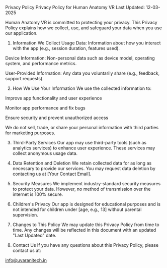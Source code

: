 
Privacy Policy
Privacy Policy for Human Anatomy VR
Last Updated: 12-03-2025

Human Anatomy VR is committed to protecting your privacy. This Privacy Policy explains how we collect, use, and safeguard your data when you use our application.

1. Information We Collect
Usage Data: Information about how you interact with the app (e.g., session duration, features used).

Device Information: Non-personal data such as device model, operating system, and performance metrics.

User-Provided Information: Any data you voluntarily share (e.g., feedback, support requests).

2. How We Use Your Information
We use the collected information to:

Improve app functionality and user experience

Monitor app performance and fix bugs

Ensure security and prevent unauthorized access

We do not sell, trade, or share your personal information with third parties for marketing purposes.

3. Third-Party Services
Our app may use third-party tools (such as analytics services) to enhance user experience. These services may collect anonymous usage data.

4. Data Retention and Deletion
We retain collected data for as long as necessary to provide our services. You may request data deletion by contacting us at [Your Contact Email].

5. Security Measures
We implement industry-standard security measures to protect your data. However, no method of transmission over the internet is 100% secure.

6. Children's Privacy
Our app is designed for educational purposes and is not intended for children under [age, e.g., 13] without parental supervision.

7. Changes to This Policy
We may update this Privacy Policy from time to time. Any changes will be reflected in this document with an updated "Last Updated" date.

8. Contact Us
If you have any questions about this Privacy Policy, please contact us at:

info@uvaranitech.in




